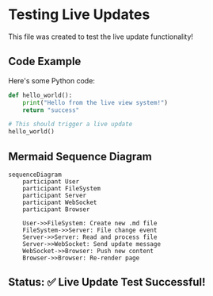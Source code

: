 # Testing Live Updates

This file was created to test the live update functionality!

## Code Example

Here's some Python code:

```python
def hello_world():
    print("Hello from the live view system!")
    return "success"

# This should trigger a live update
hello_world()
```

## Mermaid Sequence Diagram

```mermaid
sequenceDiagram
    participant User
    participant FileSystem
    participant Server
    participant WebSocket
    participant Browser

    User->>FileSystem: Create new .md file
    FileSystem->>Server: File change event
    Server->>Server: Read and process file
    Server->>WebSocket: Send update message
    WebSocket->>Browser: Push new content
    Browser->>Browser: Re-render page
```

## Status: ✅ Live Update Test Successful!